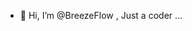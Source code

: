 - 👋 Hi, I’m @BreezeFlow , Just a coder ...

<!--- 统计图表
<a href="https://github.com/breezeflow/"><img align="left" src="https://github-readme-stats.vercel.app/api?username=breezeflow&hide=contribs,prs"/></a>
<a href="https://github.com/breezeflow/"><img align="left" src="https://github-readme-stats.vercel.app/api/top-langs/?username=breezeflow&hide=html,css,styles,Stylus"/></a>
--->


<!---
BreezeFlow/BreezeFlow is a ✨ special ✨ repository because its `README.md` (this file) appears on your GitHub profile.
You can click the Preview link to take a look at your changes.
--->
